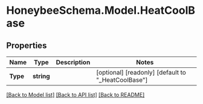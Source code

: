 
# HoneybeeSchema.Model.HeatCoolBase

## Properties

Name | Type | Description | Notes
------------ | ------------- | ------------- | -------------
**Type** | **string** |  | [optional] [readonly] [default to "_HeatCoolBase"]

[[Back to Model list]](../README.md#documentation-for-models)
[[Back to API list]](../README.md#documentation-for-api-endpoints)
[[Back to README]](../README.md)

